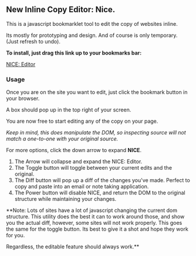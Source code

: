 ## New Inline Copy Editor: Nice.

This is a javascript bookmarklet tool to edit the copy of websites inline.

Its mostly for prototyping and design.  And of course is only temporary.  (Just refresh to undo).

**To install, just drag this link up to your bookmarks bar:**


<a href="javascript:var head = document.getElementsByTagName('head')[0];
var script = document.createElement('script');
script.src = 'https://seethroughtrees.github.io/inline-copy-editor/bundle.js';
script.async = true;
head.appendChild(script);">NICE: Editor</a>


### Usage

Once you are on the site you want to edit, just click the bookmark button in your browser.

A box should pop up in the top right of your screen.

You are now free to start editing any of the copy on your page.

*Keep in mind, this does manipulate the DOM, so inspecting source will not match a one-to-one with your original source.*

For more options, click the down arrow to expand **NICE**.


1.  The Arrow will collapse and expand the NICE: Editor.
2.  The Toggle button will toggle between your current edits and the original.
3.  The Diff button will pop up a diff of the changes you've made.  Perfect to copy and paste into an email or note taking application.
4.  The Power button will disable NICE, and return the DOM to the original structure while maintaining your changes.

**Note:  Lots of sites have a lot of javascript changing the current dom structure.  This
utility does the best it can to work around those, and show you the actual diff, however,
some sites will not work properly.  This goes the same for the toggle button.  Its best to
give it a shot and hope they work for you.

Regardless, the editable feature should always work.**


